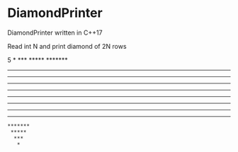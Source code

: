 # DiamondPrinter
DiamondPrinter written in C++17

Read int N and print diamond of 2N rows

5
       *
      ***
     *****
    *******
   *********
  ***********
 *************
***************
***************
 *************
  ***********
   *********
    *******
     *****
      ***
       *
